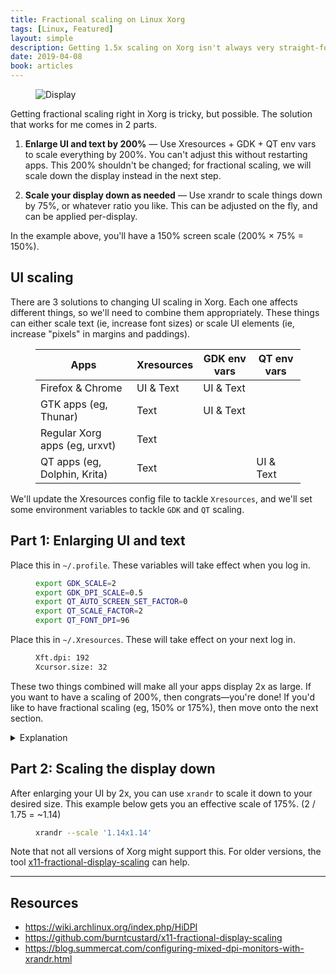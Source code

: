 ```yaml
---
title: Fractional scaling on Linux Xorg
tags: [Linux, Featured]
layout: simple
description: Getting 1.5x scaling on Xorg isn't always very straight-forward. Here's how I got it working
date: 2019-04-08
book: articles
---
```


<figure class='cover'>
<img src='https://source.unsplash.com/NpZmRfdgNT8/600x400' alt='Display' />
</figure>

Getting fractional scaling right in Xorg is tricky, but possible. The solution
that works for me comes in 2 parts.

1. **Enlarge UI and text by 200%** &mdash; Use Xresources + GDK + QT env vars to
   scale everything by 200%. You can't adjust this without restarting apps. This
   200% shouldn't be changed; for fractional scaling, we will scale down the
   display instead in the next step.

2. **Scale your display down as needed** &mdash; Use xrandr to scale things down
   by 75%, or whatever ratio you like. This can be adjusted on the fly, and can
   be applied per-display.

In the example above, you'll have a 150% screen scale (200% &times; 75% = 150%).

## UI scaling

There are 3 solutions to changing UI scaling in Xorg. Each one affects different
things, so we'll need to combine them appropriately. These things can either
scale text (ie, increase font sizes) or scale UI elements (ie, increase "pixels"
in margins and paddings).

<Figure table>

| Apps                          | Xresources | GDK env vars | QT env vars |
| ----------------------------- | ---------- | ------------ | ----------- |
| Firefox & Chrome              | UI & Text  | UI & Text    |             |
| GTK apps (eg, Thunar)         | Text       | UI & Text    |             |
| Regular Xorg apps (eg, urxvt) | Text       |              |             |
| QT apps (eg, Dolphin, Krita)  | Text       |              | UI & Text   |

</Figure>

We'll update the Xresources config file to tackle `Xresources`,
and we'll set some environment variables to tackle `GDK` and `QT` scaling.

## Part 1: Enlarging UI and text

Place this in `~/.profile`. These variables will take effect when you log in.

<Figure code title='~/.profile'>

```sh
export GDK_SCALE=2
export GDK_DPI_SCALE=0.5
export QT_AUTO_SCREEN_SET_FACTOR=0
export QT_SCALE_FACTOR=2
export QT_FONT_DPI=96
```

</Figure>

Place this in `~/.Xresources`. These will take effect on your next log in.

<Figure code title='~/.Xresources'>

```sh
Xft.dpi: 192
Xcursor.size: 32
```

</Figure>

These two things combined will make all your apps display 2x as large. If you want to have a scaling of 200%, then congrats—you're done! If you'd like to have fractional scaling (eg, 150% or 175%), then move onto the next section.

<details>

<summary>Explanation</summary>

### Set Xresources scaling

Set `Xft.dpi` in your Xresources to scale up fonts in almost all Xorg apps.

```sh
Xft.dpi: 192
Xcursor.size: 32
```

- This scales fonts up by 2x. The default is 96dpi, so `192` is 2x that.

- This affects fonts only, not UI elements. It only scales fonts. In effect,
  apps (eg, Nautilus, Thunar) will look like they have huge text, but UI
  elements will not scale up.

- Firefox and Chromium will look okay with just this. UI elements will be scaled
  along just fine.

- If you do this on the fly (`echo "Xft.dpi: 192" | xrdb -merge -`), it will
  affect apps that will be started after that change.

### Set GDK scaling

Scale GTK apps using some environment variables.

```sh
export GDK_SCALE=2
export GDK_DPI_SCALE=0.5
```

This makes GTK apps look okay when combined with Xresources above.

- `GDK_SCALE` will enlarge both text and UI elements by 2x, effectively making
  text up 4x now when combined with Xresources above.

- `GDK_DPI_SCALE` will reduce text elements by 2x.

- Using `GDK_SCALE` alone, without the Xresources above or `GDK_DPI_SCALE`
  setting, will scale GDK apps properly. However, not GTK apps will be left
  behind, eg, urvxt.

### Set QT scaling

Scale QT apps using some environment variables.

```sh
export QT_AUTO_SCREEN_SET_FACTOR=0
export QT_SCALE_FACTOR=2
export QT_FONT_DPI=96
```

- This manually forces QT scaling by 2x. By setting `QT_AUTO_SCREEN_SET_FACTOR`,
  we disable QT's automatic DPI adjustments.

- This affects QT apps.

</details>

## Part 2: Scaling the display down

After enlarging your UI by 2x, you can use `xrandr` to scale it down to your desired size. This example below gets you an effective scale of 175%. (2 / 1.75 = ~1.14)

<Figure code title='~'>

```sh
xrandr --scale '1.14x1.14'
```

</Figure>

Note that not all versions of Xorg might support this. For older versions, the tool [x11-fractional-display-scaling](https://github.com/burntcustard/x11-fractional-display-scaling) can help.

<!--

After enlarging your UI by 2x, you can use `xrandr` to scale it down to your desired size. The tool [x11-fractional-display-scaling](https://github.com/burntcustard/x11-fractional-display-scaling) will automate this for you.

This example below gets you an effective scale of 175%. (2 / 1.75 = ~1.14)

```sh
bash display_scale.sh 1.14
```

### Manually

You can also do this manually without an external script. All it does is use `xrandr` with `--scale` and `--panning`.

<details>

We've scaled everything up by 2x, but you may want to show 1.75x instead. Use
`xrandr` to scale it down appropriately, even on a per-screen basis!

If we want an effective scale of 175%, we will have to set xrandr scale to
`1.14`, which is `2 / 1.75`. You can also set this on a per-output basis, so
each output would scale differenty.

```sh
scale="1.14"  # ie: 2.0 / 1.75

# The original resolution of your monitor
width=1920
height=1080

# The dimensions above, multiplied by $scale
panwidth="$(echo "scale=0; $width * $scale / 1" | bc)"
panheight="$(echo "scale=0; $height * $scale / 1" | bc)"

xrandr \
  --output eDP1 \
  --scale "${scale}x${scale}" \
  --panning "${panwidth}x${panheight}"
```

Here's an example of what that might be doing:

```sh
xrandr --output eDP1 --scale 2x2 --panning 2732x1536
```

</details>

-->

---

## Resources

- https://wiki.archlinux.org/index.php/HiDPI
- https://github.com/burntcustard/x11-fractional-display-scaling
- https://blog.summercat.com/configuring-mixed-dpi-monitors-with-xrandr.html
